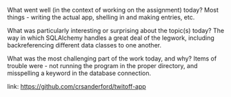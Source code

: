What went well (in the context of working on the assignment) today?
    Most things - writing the actual app, shelling in and making entries, etc.

What was particularly interesting or surprising about the topic(s) today?
    The way in which SQLAlchemy handles a great deal of the legwork, including backreferencing different data classes to one another.

What was the most challenging part of the work today, and why?
    Items of trouble were - not running the program in the proper directory, and misspelling a keyword in the database connection.

link:
    https://github.com/crsanderford/twitoff-app